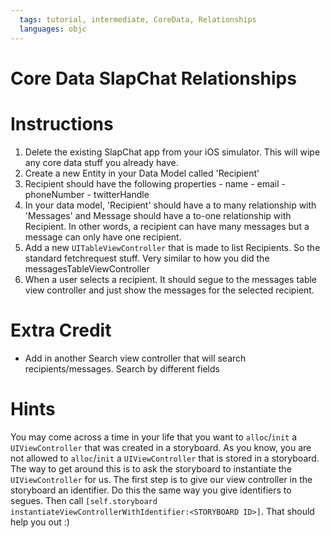 ```yaml
---
  tags: tutorial, intermediate, CoreData, Relationships
  languages: objc
---
```


Core Data SlapChat Relationships
=========

# Instructions


  1. Delete the existing SlapChat app from your iOS simulator. This will wipe
     any core data stuff you already have.
  1. Create a new Entity in your Data Model called 'Recipient'
  2. Recipient should have the following properties 
    - name 
    - email
    - phoneNumber 
    - twitterHandle 
  3. In your data model, 'Recipient' should have a to many relationship with 'Messages' and Message should have a to-one relationship with Recipient.  In other words, a recipient can have many messages but a message can only have one recipient. 
  4. Add a new `UITableViewController` that is made to list Recipients. So the standard fetchrequest stuff. Very similar to how you did the messagesTableViewController
  5. When a user selects a recipient. It should segue to the messages table view controller and just show the messages for the selected recipient.

# Extra Credit 

  * Add in another Search view controller that will search recipients/messages. Search by different fields

# Hints

You may come across a time in your life that you want to `alloc`/`init` a `UIViewController` that was created in a storyboard. As you know, you are not allowed to `alloc`/`init` a `UIViewController` that is stored in a storyboard. The way to get around this is to ask the storyboard to instantiate the `UIViewController` for us. The first step is to give our view controller in the storyboard an identifier. Do this the same way you give identifiers to segues. Then call `[self.storyboard instantiateViewControllerWithIdentifier:<STORYBOARD ID>]`. That should help you out :)

